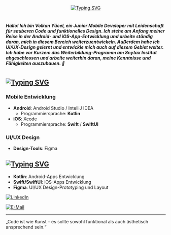 <p align="center">
  <a href="https://git.io/typing-svg">
    <img src="https://readme-typing-svg.demolab.com?font=Silkscreen&size=45&pause=1000&color=F7ED8F&center=true&multiline=true&repeat=false&width=460&lines=%C3%9Cber+mich+%F0%9F%91%A8%E2%80%8D%F0%9F%92%BB" alt="Typing SVG">
  </a>
</p>

#

##### Hallo! Ich bin Volkan Yücel, ein Junior Mobile Developer mit Leidenschaft für sauberen Code und funktionelles Design. Ich stehe am Anfang meiner Reise in der Android- und iOS-App-Entwicklung und arbeite ständig daran, mich in diesem Bereich weiterzuentwickeln. Außerdem habe ich UI/UX-Design gelernt und entwickle mich auch auf diesem Gebiet weiter. Ich habe vor Kurzem das Weiterbildung-Programm am Snytax Institut abgeschlossen und arbeite weiterhin daran, meine Kenntnisse und Fähigkeiten auszubauen. 🌟

#

## [![Typing SVG](https://readme-typing-svg.demolab.com?font=Fira+Code&size=26&pause=1000&color=F7ED8F&multiline=true&repeat=false&width=460&lines=%F0%9F%9A%80+F%C3%A4higkeiten)](https://git.io/typing-svg)

### Mobile Entwicklung
- **Android**: Android Studio / IntelliJ IDEA
  - Programmiersprache: **Kotlin**
- **iOS**: Xcode
  - Programmiersprache: **Swift** / **SwiftUI**

### UI/UX Design
- **Design-Tools**: Figma

## [![Typing SVG](https://readme-typing-svg.demolab.com?font=Fira+Code&size=26&pause=1000&color=F7ED8F&multiline=true&repeat=false&width=460&lines=%F0%9F%9B%A0+Verwendete+Technologien)](https://git.io/typing-svg)
- **Kotlin**: Android-Apps Entwicklung
- **Swift/SwiftUI**: iOS-Apps Entwicklung
- **Figma**: UI/UX Design-Prototyping und Layout



 [![LinkedIn](https://img.shields.io/badge/LinkedIn-0077B5?style=for-the-badge&logo=linkedin&logoColor=white)](https://www.linkedin.com/in/volkan-y%C3%BCcel-0377a22b0/)


[![E-Mail](https://img.shields.io/badge/_Email_-FFD700?style=for-the-badge&logo=gmail&logoColor=blue)](mailto:yuecel.volkan.de@gmail.com)

---

„Code ist wie Kunst – es sollte sowohl funktional als auch ästhetisch ansprechend sein.“

